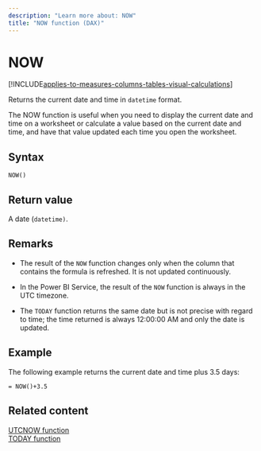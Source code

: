 ```yaml
---
description: "Learn more about: NOW"
title: "NOW function (DAX)"
---
```

# NOW

[!INCLUDE[applies-to-measures-columns-tables-visual-calculations](includes/applies-to-measures-columns-tables-visual-calculations.md)]

Returns the current date and time in `datetime` format.  
  
The NOW function is useful when you need to display the current date and time on a worksheet or calculate a value based on the current date and time, and have that value updated each time you open the worksheet.  
  
## Syntax  
  
```dax
NOW()  
```
  
## Return value

A date (`datetime)`.  
  
## Remarks  

- The result of the `NOW` function changes only when the column that contains the formula is refreshed. It is not updated continuously.  

- In the Power BI Service, the result of the `NOW` function is always in the UTC timezone.

- The `TODAY` function returns the same date but is not precise with regard to time; the time returned is always 12:00:00 AM and only the date is updated.  
  
## Example

The following example returns the current date and time plus 3.5 days:  
  
```dax
= NOW()+3.5  
```
  
## Related content

[UTCNOW function](utcnow-function-dax.md)  
[TODAY function](today-function-dax.md)  
